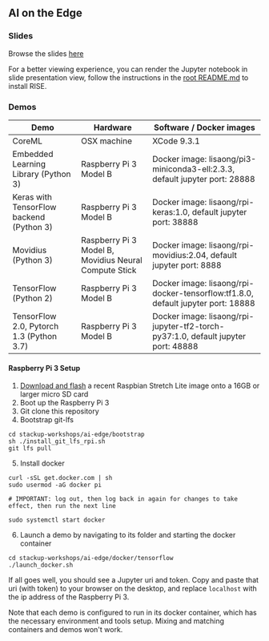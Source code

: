 ## AI on the Edge

### Slides
Browse the slides [here](ai-on-the-edge.ipynb)

For a better viewing experience, you can render the Jupyter notebook in slide presentation view, follow the instructions in the [root README.md](../README.md) to install RISE.

### Demos
|Demo|Hardware|Software / Docker images|
|--|--|--|
|CoreML|OSX machine|XCode 9.3.1|
|Embedded Learning Library (Python 3)|Raspberry Pi 3 Model B|Docker image: lisaong/pi3-miniconda3-ell:2.3.3, default jupyter port: 28888|
|Keras with TensorFlow backend (Python 3)|Raspberry Pi 3 Model B|Docker image: lisaong/rpi-keras:1.0, default jupyter port: 38888|
|Movidius (Python 3)|Raspberry Pi 3 Model B, Movidius Neural Compute Stick|Docker image: lisaong/rpi-movidius:2.04, default jupyter port: 8888|
|TensorFlow (Python 2)|Raspberry Pi 3 Model B|Docker image: lisaong/rpi-docker-tensorflow:tf1.8.0, default jupyter port: 18888|
|TensorFlow 2.0, Pytorch 1.3 (Python 3.7)|Raspberry Pi 3 Model B|Docker image: lisaong/rpi-jupyter-tf2-torch-py37:1.0, default jupyter port: 48888|

#### Raspberry Pi 3 Setup

1. [Download and flash](https://www.raspberrypi.org/downloads/raspbian) a recent Raspbian Stretch Lite image onto a 16GB or larger micro SD card
2. Boot up the Raspberry Pi 3
3. Git clone this repository
4. Bootstrap git-lfs
```
cd stackup-workshops/ai-edge/bootstrap
sh ./install_git_lfs_rpi.sh
git lfs pull
```
5. Install docker
```
curl -sSL get.docker.com | sh
sudo usermod -aG docker pi

# IMPORTANT: log out, then log back in again for changes to take effect, then run the next line

sudo systemctl start docker
```
6. Launch a demo by navigating to its folder and starting the docker container
```
cd stackup-workshops/ai-edge/docker/tensorflow
./launch_docker.sh
```
If all goes well, you should see a Jupyter uri and token. Copy and paste that uri (with token) to your browser on the desktop, and replace `localhost` with the ip address of the Raspberry Pi 3.

Note that each demo is configured to run in its docker container, which has the necessary environment and tools setup. Mixing and matching containers and demos won't work.
